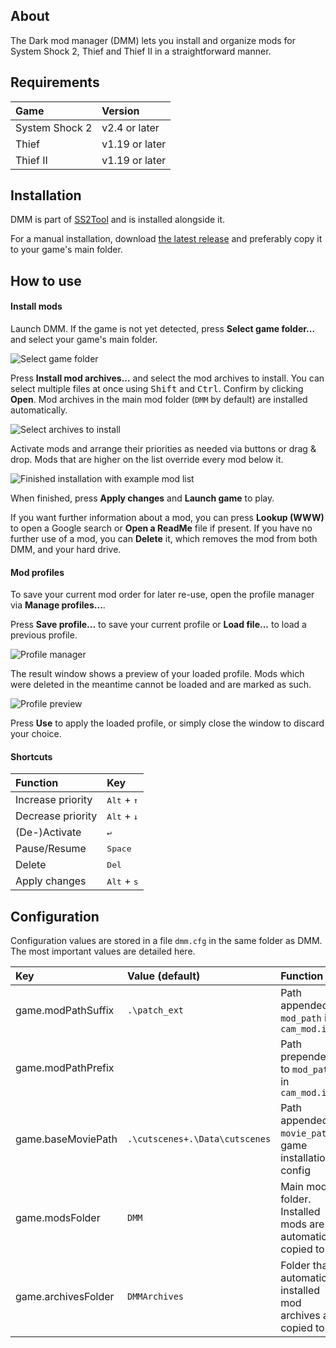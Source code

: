 ## About

The Dark mod manager (DMM) lets you install and organize mods for System Shock 2, Thief and Thief II in a straightforward manner.

## Requirements

| Game           | Version        |
|:---------------|:---------------|
| System Shock 2 | v2.4 or later  |
| Thief          | v1.19 or later |
| Thief II       | v1.19 or later |

## Installation

DMM is part of [SS2Tool](https://www.systemshock.org/index.php?topic=4141.0) and is installed alongside it.

For a manual installation, download [the latest release](https://github.com/pshjt/dmm/releases/latest/download/dmm.exe) and preferably copy it to your game's main folder.

## How to use

#### Install mods
Launch DMM. If the game is not yet detected, press **Select game folder...** and select your game's main folder.

![Select game folder](assets/images/dmm_1.webp "Select game folder")

Press **Install mod archives...** and select the mod archives to install. You can select multiple files at once using <kbd>Shift</kbd> and <kbd>Ctrl</kbd>. Confirm by clicking **Open**. Mod archives in the main mod folder (`DMM` by default) are installed automatically.

![Select archives to install](assets/images/dmm_archive.webp "Select archives to install")

Activate mods and arrange their priorities as needed via buttons or drag & drop. Mods that are higher on the list override every mod below it.

![Finished installation with example mod list](assets/images/dmm_2.webp "Finished installation with example mod list")

When finished, press **Apply changes** and **Launch game** to play.

If you want further information about a mod, you can press **Lookup (WWW)** to open a Google search or **Open a ReadMe** file if present. If you have no further use of a mod, you can **Delete** it, which removes the mod from both DMM, and your hard drive. 

#### Mod profiles
To save your current mod order for later re-use, open the profile manager via **Manage profiles...**.

Press **Save profile...** to save your current profile or **Load file...** to load a previous profile.

![Profile manager](assets/images/dmm_profile1.webp "Profile manager")

The result window shows a preview of your loaded profile. Mods which were deleted in the meantime cannot be loaded and are marked as such.

![Profile preview](assets/images/dmm_profile2.webp "Profile preview")

Press **Use** to apply the loaded profile, or simply close the window to discard your choice.

#### Shortcuts

| Function          | Key                                |
|:------------------|:-----------------------------------|
| Increase priority | <kbd>Alt</kbd> + <kbd>&uarr;</kbd> |
| Decrease priority | <kbd>Alt</kbd> + <kbd>&darr;</kbd> |
| (De-)Activate     | <kbd>&crarr;</kbd>                 |
| Pause/Resume      | <kbd>Space</kbd>                   |
| Delete            | <kbd>Del</kbd>                     |
| Apply changes     | <kbd>Alt</kbd> + <kbd>s</kbd>      |

## Configuration

Configuration values are stored in a file `dmm.cfg` in the same folder as DMM. The most important values are detailed here.

| Key                 | Value (default)                | Function                                                       |
|:--------------------|:-------------------------------|:---------------------------------------------------------------|
| game.modPathSuffix  | `.\patch_ext`                  | Path appended to `mod_path` in `cam_mod.ini`                   |
| game.modPathPrefix  |                                | Path prepended to `mod_path` in `cam_mod.ini`                  |
| game.baseMoviePath  | `.\cutscenes+.\Data\cutscenes` | Path appended to `movie_path` in game installation config      |
| game.modsFolder     | `DMM`                          | Main mod folder. Installed mods are automatically copied to it |
| game.archivesFolder | `DMMArchives`                  | Folder that automatically installed mod archives are copied to |
